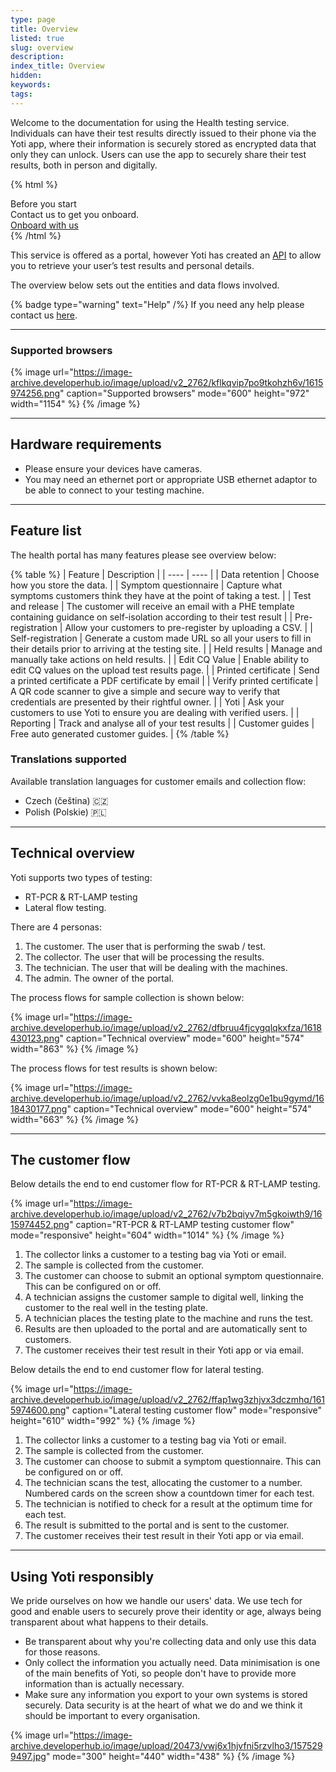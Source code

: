 ```yaml
---
type: page
title: Overview
listed: true
slug: overview
description: 
index_title: Overview
hidden: 
keywords: 
tags: 
---
```


Welcome to the documentation for using the Health testing service. Individuals can have their test results directly issued to their phone via the Yoti app, where their information is securely stored as encrypted data that only they can unlock. Users can use the app to securely share their test results, both in person and digitally.

{% html %}
<div class="alert-BYS">
   <div class="alert-title" id="BYS">
      Before you start
   </div>
   <div class="alert-text" >
Contact us to get you onboard.  </div>
   <div class="alert-links"> 
      <a  target="_self" href="https://support.yoti.com/yotisupport/s/contactsupport"> Onboard with us </a>
   </div>
</div>
{% /html %}

This service is offered as a portal, however Yoti has created an [API](https://developers.yoti.com/health/integration-guide) to allow you to retrieve your user’s test results and personal details.

The overview below sets out the entities and data flows involved.

{% badge type="warning" text="Help" /%} If you need any help please contact us [here](https://yoti.force.com/yotisupport/s/contactsupport).

---

### Supported browsers

{% image url="https://image-archive.developerhub.io/image/upload/v2_2762/kflkqvip7po9tkohzh6v/1615974256.png" caption="Supported browsers" mode="600" height="972" width="1154" %}
{% /image %}

---

## Hardware requirements

- Please ensure your devices have cameras. 
- You may need an ethernet port or appropriate USB ethernet adaptor to be able to connect to your testing machine.

---

## Feature list

The health portal has many features please see overview below:

{% table %}
| Feature | Description | 
| ---- | ---- | 
| Data retention | Choose how you store the data. | 
| Symptom questionnaire | Capture what symptoms customers think they have at the point of taking a test. | 
| Test and release | The customer will receive an email with a PHE template containing guidance on self-isolation according to their test result | 
| Pre-registration | Allow your customers to pre-register by uploading a CSV. | 
| Self-registration | Generate a custom made URL so all your users to fill in their details prior to arriving at the testing site. | 
| Held results | Manage and manually take actions on held results. | 
| Edit CQ Value | Enable ability to edit CQ values on the upload test results page. | 
| Printed certificate | Send a printed certificate a PDF certificate by email | 
| Verify printed certificate | A QR code scanner to give a simple and secure way to verify that credentials are presented by their rightful owner. | 
| Yoti | Ask your customers to use Yoti to ensure you are dealing with verified users. | 
| Reporting | Track and analyse all of your test results | 
| Customer guides | Free auto generated customer guides. | 
{% /table %}

### Translations supported

Available translation languages for customer emails and collection flow:

- Czech (čeština) 🇨🇿
- Polish (Polskie) 🇵🇱

---

## Technical overview

Yoti supports two types of testing:

- RT-PCR & RT-LAMP testing
- Lateral flow testing. 

There are 4 personas:

1. The customer. The user that is performing the swab / test. 
2. The collector. The user that will be processing the results. 
3. The technician. The user that will be dealing with the machines.
4. The admin. The owner of the portal.

The process flows for sample collection is shown below:

{% image url="https://image-archive.developerhub.io/image/upload/v2_2762/dfbruu4fjcygqlqkxfza/1618430123.png" caption="Technical overview" mode="600" height="574" width="863" %}
{% /image %}

The process flows for test results is shown below:

{% image url="https://image-archive.developerhub.io/image/upload/v2_2762/vvka8eolzg0e1bu9gymd/1618430177.png" caption="Technical overview" mode="600" height="574" width="663" %}
{% /image %}

---

## The customer flow

Below details the end to end customer flow for RT-PCR & RT-LAMP testing.

{% image url="https://image-archive.developerhub.io/image/upload/v2_2762/v7b2bqiyv7m5gkoiwth9/1615974452.png" caption="RT-PCR & RT-LAMP testing customer flow" mode="responsive" height="604" width="1014" %}
{% /image %}

1. The collector links a customer to a testing bag via Yoti or email.
2. The sample is collected from the customer.
3. The customer can choose to submit an optional symptom questionnaire. This can be configured on or off. 
4. A technician assigns the customer sample to digital well, linking the customer to the real well in the testing plate.
5. A technician places the testing plate to the machine and runs the test.
6. Results are then uploaded to the portal and are automatically sent to customers.
7. The customer receives their test result in their Yoti app or via email.

Below details the end to end customer flow for lateral testing.

{% image url="https://image-archive.developerhub.io/image/upload/v2_2762/ffap1wg3zhjvx3dczmhq/1615974600.png" caption="Lateral testing customer flow" mode="responsive" height="610" width="992" %}
{% /image %}

1. The collector links a customer to a testing bag via Yoti or email.
2. The sample is collected from the customer.
3. The customer can choose to submit a symptom questionnaire. This can be configured on or off. 
4. The technician scans the test, allocating the customer to a number. Numbered cards on the screen show a countdown timer for each test.
5. The technician is notified to check for a result at the optimum time for each test.
6. The result is submitted to the portal and is sent to the customer.
7. The customer receives their test result in their Yoti app or via email.

---

## Using Yoti responsibly

We pride ourselves on how we handle our users' data. We use tech for good and enable users to securely prove their identity or age, always being transparent about what happens to their details.

- Be transparent about why you're collecting data and only use this data for those reasons.
- Only collect the information you actually need. Data minimisation is one of the main benefits of Yoti, so people don't have to provide more information than is actually necessary.
- Make sure any information you export to your own systems is stored securely. Data security is at the heart of what we do and we think it should be important to every organisation.

{% image url="https://image-archive.developerhub.io/image/upload/20473/vwj6x1hjvfni5rzvlho3/1575299497.jpg" mode="300" height="440" width="438" %}
{% /image %}